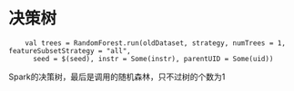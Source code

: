 # 决策树

```
    val trees = RandomForest.run(oldDataset, strategy, numTrees = 1, featureSubsetStrategy = "all",
      seed = $(seed), instr = Some(instr), parentUID = Some(uid))

```

Spark的决策树，最后是调用的随机森林，只不过树的个数为1
